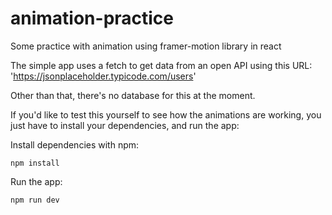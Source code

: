 # animation-practice
Some practice with animation using framer-motion library in react

The simple app uses a fetch to get data from an open API using this URL: 'https://jsonplaceholder.typicode.com/users'

Other than that, there's no database for this at the moment.

If you'd like to test this yourself to see how the animations are working, you just have to install your dependencies, and run the app:

Install dependencies with npm:

```
npm install
```

Run the app:

```
npm run dev
```
